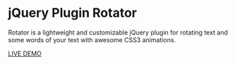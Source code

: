 jQuery Plugin Rotator 
=======

Rotator is a lightweight and customizable jQuery plugin for rotating text and some words of your text with awesome CSS3 animations.


<a href="http://ht2.pl/rotator/">LIVE DEMO</a>
